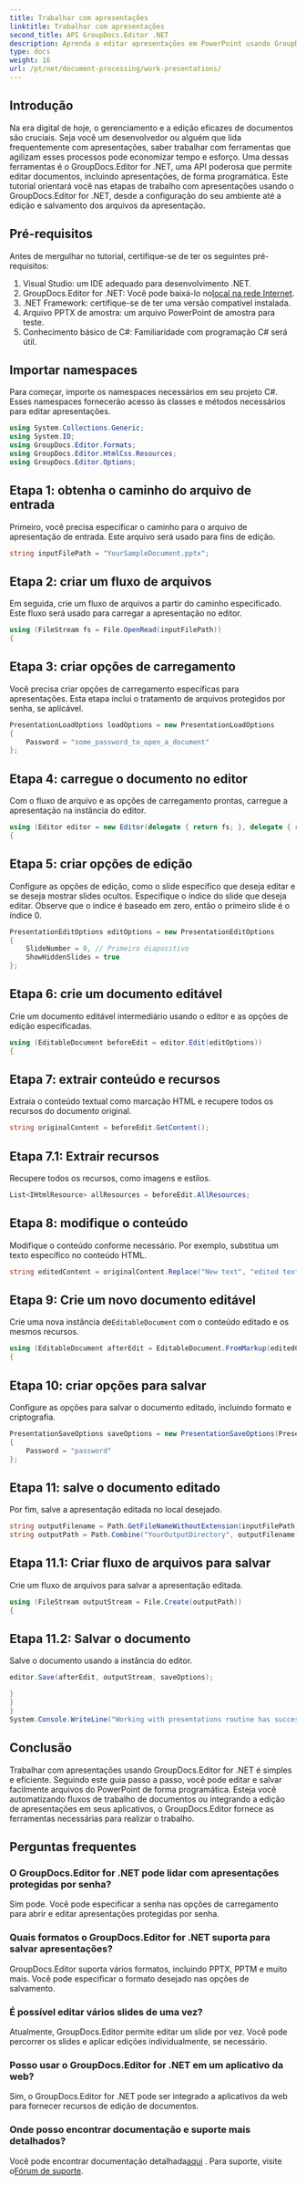 ```yaml
---
title: Trabalhar com apresentações
linktitle: Trabalhar com apresentações
second_title: API GroupDocs.Editor .NET
description: Aprenda a editar apresentações em PowerPoint usando GroupDocs.Editor for .NET. Siga este guia passo a passo para agilizar o processo de edição de documentos.
type: docs
weight: 16
url: /pt/net/document-processing/work-presentations/
---
```

## Introdução
Na era digital de hoje, o gerenciamento e a edição eficazes de documentos são cruciais. Seja você um desenvolvedor ou alguém que lida frequentemente com apresentações, saber trabalhar com ferramentas que agilizam esses processos pode economizar tempo e esforço. Uma dessas ferramentas é o GroupDocs.Editor for .NET, uma API poderosa que permite editar documentos, incluindo apresentações, de forma programática. Este tutorial orientará você nas etapas de trabalho com apresentações usando o GroupDocs.Editor for .NET, desde a configuração do seu ambiente até a edição e salvamento dos arquivos da apresentação.
## Pré-requisitos
Antes de mergulhar no tutorial, certifique-se de ter os seguintes pré-requisitos:
1. Visual Studio: um IDE adequado para desenvolvimento .NET.
2.  GroupDocs.Editor for .NET: Você pode baixá-lo no[local na rede Internet](https://releases.groupdocs.com/editor/net/).
3. .NET Framework: certifique-se de ter uma versão compatível instalada.
4. Arquivo PPTX de amostra: um arquivo PowerPoint de amostra para teste.
5. Conhecimento básico de C#: Familiaridade com programação C# será útil.
## Importar namespaces
Para começar, importe os namespaces necessários em seu projeto C#. Esses namespaces fornecerão acesso às classes e métodos necessários para editar apresentações.
```csharp
using System.Collections.Generic;
using System.IO;
using GroupDocs.Editor.Formats;
using GroupDocs.Editor.HtmlCss.Resources;
using GroupDocs.Editor.Options;
```
## Etapa 1: obtenha o caminho do arquivo de entrada
Primeiro, você precisa especificar o caminho para o arquivo de apresentação de entrada. Este arquivo será usado para fins de edição.
```csharp
string inputFilePath = "YourSampleDocument.pptx";
```
## Etapa 2: criar um fluxo de arquivos
Em seguida, crie um fluxo de arquivos a partir do caminho especificado. Este fluxo será usado para carregar a apresentação no editor.
```csharp
using (FileStream fs = File.OpenRead(inputFilePath))
{
```
## Etapa 3: criar opções de carregamento
Você precisa criar opções de carregamento específicas para apresentações. Esta etapa inclui o tratamento de arquivos protegidos por senha, se aplicável.

```csharp
PresentationLoadOptions loadOptions = new PresentationLoadOptions
{
    Password = "some_password_to_open_a_document"
};
```
## Etapa 4: carregue o documento no editor
Com o fluxo de arquivo e as opções de carregamento prontas, carregue a apresentação na instância do editor.
```csharp
using (Editor editor = new Editor(delegate { return fs; }, delegate { return loadOptions; }))
{
```
## Etapa 5: criar opções de edição
Configure as opções de edição, como o slide específico que deseja editar e se deseja mostrar slides ocultos.
Especifique o índice do slide que deseja editar. Observe que o índice é baseado em zero, então o primeiro slide é o índice 0.
```csharp
PresentationEditOptions editOptions = new PresentationEditOptions
{
    SlideNumber = 0, // Primeiro diapositivo
    ShowHiddenSlides = true
};
```
## Etapa 6: crie um documento editável
Crie um documento editável intermediário usando o editor e as opções de edição especificadas.
```csharp
using (EditableDocument beforeEdit = editor.Edit(editOptions))
{
```
## Etapa 7: extrair conteúdo e recursos
Extraia o conteúdo textual como marcação HTML e recupere todos os recursos do documento original.
```csharp
string originalContent = beforeEdit.GetContent();
```
## Etapa 7.1: Extrair recursos
Recupere todos os recursos, como imagens e estilos.
```csharp
List<IHtmlResource> allResources = beforeEdit.AllResources;
```
## Etapa 8: modifique o conteúdo
Modifique o conteúdo conforme necessário. Por exemplo, substitua um texto específico no conteúdo HTML.
```csharp
string editedContent = originalContent.Replace("New text", "edited text");
```
## Etapa 9: Crie um novo documento editável
 Crie uma nova instância de`EditableDocument` com o conteúdo editado e os mesmos recursos.
```csharp
using (EditableDocument afterEdit = EditableDocument.FromMarkup(editedContent, allResources))
{
```
## Etapa 10: criar opções para salvar
Configure as opções para salvar o documento editado, incluindo formato e criptografia.
```csharp
PresentationSaveOptions saveOptions = new PresentationSaveOptions(PresentationFormats.Pptm)
{
    Password = "password"
};
```
## Etapa 11: salve o documento editado
Por fim, salve a apresentação editada no local desejado.

```csharp
string outputFilename = Path.GetFileNameWithoutExtension(inputFilePath) + "." + saveOptions.OutputFormat.Extension;
string outputPath = Path.Combine("YourOutputDirectory", outputFilename);
```
## Etapa 11.1: Criar fluxo de arquivos para salvar
Crie um fluxo de arquivos para salvar a apresentação editada.
```csharp
using (FileStream outputStream = File.Create(outputPath))
{
```
## Etapa 11.2: Salvar o documento
Salve o documento usando a instância do editor.
```csharp
editor.Save(afterEdit, outputStream, saveOptions);
```
```csharp
}
}
}
System.Console.WriteLine("Working with presentations routine has successfully finished");
```
## Conclusão
Trabalhar com apresentações usando GroupDocs.Editor for .NET é simples e eficiente. Seguindo este guia passo a passo, você pode editar e salvar facilmente arquivos do PowerPoint de forma programática. Esteja você automatizando fluxos de trabalho de documentos ou integrando a edição de apresentações em seus aplicativos, o GroupDocs.Editor fornece as ferramentas necessárias para realizar o trabalho.
## Perguntas frequentes
### O GroupDocs.Editor for .NET pode lidar com apresentações protegidas por senha?
Sim pode. Você pode especificar a senha nas opções de carregamento para abrir e editar apresentações protegidas por senha.
### Quais formatos o GroupDocs.Editor for .NET suporta para salvar apresentações?
GroupDocs.Editor suporta vários formatos, incluindo PPTX, PPTM e muito mais. Você pode especificar o formato desejado nas opções de salvamento.
### É possível editar vários slides de uma vez?
Atualmente, GroupDocs.Editor permite editar um slide por vez. Você pode percorrer os slides e aplicar edições individualmente, se necessário.
### Posso usar o GroupDocs.Editor for .NET em um aplicativo da web?
Sim, o GroupDocs.Editor for .NET pode ser integrado a aplicativos da web para fornecer recursos de edição de documentos.
### Onde posso encontrar documentação e suporte mais detalhados?
 Você pode encontrar documentação detalhada[aqui](https://reference.groupdocs.com/editor/net/) . Para suporte, visite o[Fórum de suporte](https://forum.groupdocs.com/c/editor/20).